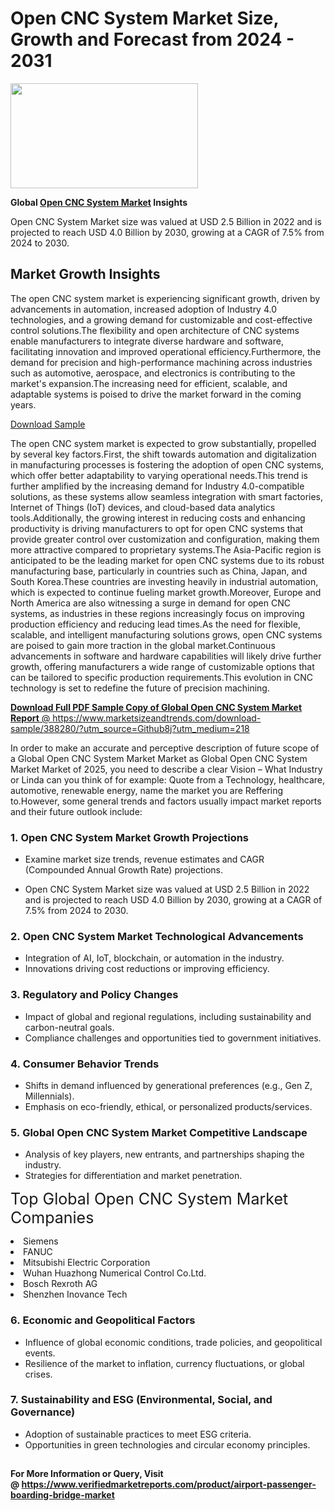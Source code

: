 <H1>Open CNC System Market Size, Growth and Forecast from 2024 - 2031</H1><img class="aligncenter size-medium wp-image-584254" src="https://thirdeyenews.in/wp-content/uploads/2024/09/Global-Market-Research-300x168.jpeg" alt="" width="300" height="168" /><p><strong>Global&nbsp;<a href="https://www.marketsizeandtrends.com/download-sample/388280/?utm_source=Github8j?utm_medium=218">Open CNC System Market</a> Insights</strong></p><p>Open CNC System Market size was valued at USD 2.5 Billion in 2022 and is projected to reach USD 4.0 Billion by 2030, growing at a CAGR of 7.5% from 2024 to 2030.</p><p><h2>Market Growth Insights</h2> <p>The open CNC system market is experiencing significant growth, driven by advancements in automation, increased adoption of Industry 4.0 technologies, and a growing demand for customizable and cost-effective control solutions.The flexibility and open architecture of CNC systems enable manufacturers to integrate diverse hardware and software, facilitating innovation and improved operational efficiency.Furthermore, the demand for precision and high-performance machining across industries such as automotive, aerospace, and electronics is contributing to the market's expansion.The increasing need for efficient, scalable, and adaptable systems is poised to drive the market forward in the coming years.</p> <p><a href="#">Download Sample</a></p> <p>The open CNC system market is expected to grow substantially, propelled by several key factors.First, the shift towards automation and digitalization in manufacturing processes is fostering the adoption of open CNC systems, which offer better adaptability to varying operational needs.This trend is further amplified by the increasing demand for Industry 4.0-compatible solutions, as these systems allow seamless integration with smart factories, Internet of Things (IoT) devices, and cloud-based data analytics tools.Additionally, the growing interest in reducing costs and enhancing productivity is driving manufacturers to opt for open CNC systems that provide greater control over customization and configuration, making them more attractive compared to proprietary systems.The Asia-Pacific region is anticipated to be the leading market for open CNC systems due to its robust manufacturing base, particularly in countries such as China, Japan, and South Korea.These countries are investing heavily in industrial automation, which is expected to continue fueling market growth.Moreover, Europe and North America are also witnessing a surge in demand for open CNC systems, as industries in these regions increasingly focus on improving production efficiency and reducing lead times.As the need for flexible, scalable, and intelligent manufacturing solutions grows, open CNC systems are poised to gain more traction in the global market.Continuous advancements in software and hardware capabilities will likely drive further growth, offering manufacturers a wide range of customizable options that can be tailored to specific production requirements.This evolution in CNC technology is set to redefine the future of precision machining.<p><a href="#"></p><p><span class=""><strong>Download Full PDF Sample Copy of Global Open CNC System Market Report</strong> @ <a href="https://www.marketsizeandtrends.com/download-sample/388280/?utm_source=Github8j?utm_medium=218" target="_blank">https://www.marketsizeandtrends.com/download-sample/388280/?utm_source=Github8j?utm_medium=218</a></span></p><p>In order to make an accurate and perceptive description of future scope of a Global&nbsp;Open CNC System Market Market as Global&nbsp;Open CNC System Market Market of 2025, you need to describe a clear Vision &ndash; What Industry or Linda can you think of for example: Quote from a Technology, healthcare, automotive, renewable energy, name the market you are Reffering to.However, some general trends and factors usually impact market reports and their future outlook include:</p><h3>1.&nbsp;<strong>Open CNC System Market Growth Projections</strong></h3><ul><li>Examine market size trends, revenue estimates and CAGR (Compounded Annual Growth Rate) projections.</li><li><p>Open CNC System Market size was valued at USD 2.5 Billion in 2022 and is projected to reach USD 4.0 Billion by 2030, growing at a CAGR of 7.5% from 2024 to 2030.</p></li></ul><h3>2.&nbsp;<strong>Open CNC System Market Technological Advancements</strong></h3><ul><li>Integration of AI, IoT, blockchain, or automation in the industry.</li><li>Innovations driving cost reductions or improving efficiency.</li></ul><h3>3.&nbsp;<strong>Regulatory and Policy Changes</strong></h3><ul><li>Impact of global and regional regulations, including sustainability and carbon-neutral goals.</li><li>Compliance challenges and opportunities tied to government initiatives.</li></ul><h3>4.&nbsp;<strong>Consumer Behavior Trends</strong></h3><ul><li>Shifts in demand influenced by generational preferences (e.g., Gen Z, Millennials).</li><li>Emphasis on eco-friendly, ethical, or personalized products/services.</li></ul><h3>5.&nbsp;<strong>Global Open CNC System Market Competitive Landscape</strong></h3><ul><li>Analysis of key players, new entrants, and partnerships shaping the industry.</li><li>Strategies for differentiation and market penetration.</li></ul><p data-pm-slice="1 1 []"><span style="color: inherit; font-family: inherit; font-size: 25px;">Top Global Open CNC System Market Companies</span></p><div class="" data-test-id=""><p><li>Siemens</li><li> FANUC</li><li> Mitsubishi Electric Corporation</li><li> Wuhan Huazhong Numerical Control Co.Ltd.</li><li> Bosch Rexroth AG</li><li> Shenzhen Inovance Tech</li></p></div><h3>6.&nbsp;<strong>Economic and Geopolitical Factors</strong></h3><ul><li>Influence of global economic conditions, trade policies, and geopolitical events.</li><li>Resilience of the market to inflation, currency fluctuations, or global crises.</li></ul><h3>7.&nbsp;<strong>Sustainability and ESG (Environmental, Social, and Governance)</strong></h3><ul><li>Adoption of sustainable practices to meet ESG criteria.</li><li>Opportunities in green technologies and circular economy principles.</li></ul><h2><strong style="font-size: 14px;">For More Information or Query, Visit @&nbsp;</strong><a style="background-color: #ffffff; font-size: 14px;" href="https://www.marketsizeandtrends.com/report/open-cnc-system-market/" target="_blank">https://www.verifiedmarketreports.com/product/airport-passenger-boarding-bridge-market</a></h2>
